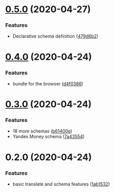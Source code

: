 # [0.5.0](https://github.com/nalgeon/iuliia-js/compare/v0.4.1...v0.5.0) (2020-04-27)

### Features

-   Declarative schema definition ([479d6b2](https://github.com/nalgeon/iuliia-js/commit/479d6b23d8cd0701c5b0540d9db4a45d2d62ff23))

# [0.4.0](https://github.com/nalgeon/iuliia-js/compare/v0.3.0...v0.4.0) (2020-04-24)

### Features

-   bundle for the browser ([d4f0386](https://github.com/nalgeon/iuliia-js/commit/d4f038655d0844ae3ddcb200d396f8198d4eaa8e))

# [0.3.0](https://github.com/nalgeon/iuliia-js/compare/v0.2.0...v0.3.0) (2020-04-24)

### Features

-   18 more schemas ([b61400e](https://github.com/nalgeon/iuliia-js/commit/b61400e3a12cbfaf83652f5e9809d35fb94ce2c1))
-   Yandex.Money schema ([7a43554](https://github.com/nalgeon/iuliia-js/commit/7a43554385f951fae39b10a49411e6a080380b5c))

# 0.2.0 (2020-04-24)

### Features

-   basic translate and schema features ([1ab1532](https://github.com/nalgeon/iuliia-js/commit/1ab1532392adf36cbc8b9d62e63e38435e53a7d3))
